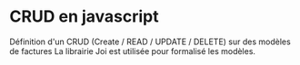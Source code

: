 # CRUD en javascript

Définition d'un CRUD (Create / READ / UPDATE / DELETE) sur des modèles de factures
La librairie Joi est utilisée pour formalisé les modèles.
